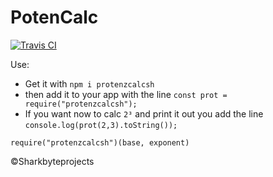 # PotenCalc

[![Travis CI](https://api.travis-ci.org/Sharkbyteprojects/protenzcalcsh.svg)](https://travis-ci.org/github/Sharkbyteprojects/protenzcalcsh)

Use:

- Get it with `npm i protenzcalcsh`
- then add it to your app with the line `const prot = require("protenzcalcsh");`
- If you want now to calc `2³` and print it out you add the line `console.log(prot(2,3).toString());`

`require("protenzcalcsh")(base, exponent)`

&copy;Sharkbyteprojects